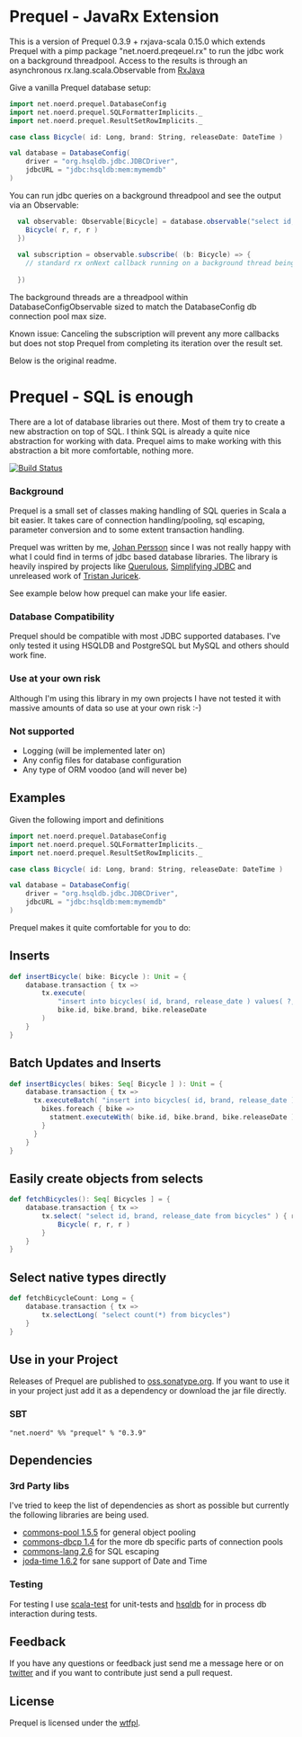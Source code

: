 Prequel - JavaRx Extension
==========================

This is a version of Prequel 0.3.9 + rxjava-scala 0.15.0 which extends Prequel with a pimp package "net.noerd.preqeuel.rx" to run the jdbc work on a background threadpool. Access to the results is through an asynchronous rx.lang.scala.Observable from [RxJava](https://github.com/Netflix/RxJava/wiki)

Give a vanilla Prequel database setup: 

```scala
import net.noerd.prequel.DatabaseConfig
import net.noerd.prequel.SQLFormatterImplicits._
import net.noerd.prequel.ResultSetRowImplicits._

case class Bicycle( id: Long, brand: String, releaseDate: DateTime )

val database = DatabaseConfig(
    driver = "org.hsqldb.jdbc.JDBCDriver",
    jdbcURL = "jdbc:hsqldb:mem:mymemdb"
)
```

You can run jdbc queries on a background threadpool and see the output via an Observable:  

```scala
  val observable: Observable[Bicycle] = database.observable("select id, brand, release_date from bicycles", r => {
    Bicycle( r, r, r )
  })
  
  val subscription = observable.subscribe( (b: Bicycle) => {
    // standard rx onNext callback running on a background thread being pushed to from background threadpool
    
  })
```

The background threads are a threadpool within DatabaseConfigObservable sized to match the DatabaseConfig db connection pool max size. 

Known issue: Canceling the subscription will prevent any more callbacks but does not stop Prequel from completing its iteration over the result set. 

Below is the original readme. 

Prequel - SQL is enough
=======================

There are a lot of database libraries out there. Most of them try to create a new abstraction on top of SQL. I think SQL is already a quite nice abstraction for working with data. Prequel aims to make working with this abstraction a bit more comfortable, nothing more.

[![Build Status](https://secure.travis-ci.org/jpersson/prequel.png)](http://travis-ci.org/jpersson/prequel)

### Background

Prequel is a small set of classes making handling of SQL queries in Scala a bit easier. It takes care of connection handling/pooling, sql escaping, parameter conversion and to some extent transaction handling.

Prequel was written by me, [Johan Persson](https://github.com/jpersson) since I was not really happy with what I could find in terms of jdbc based database libraries. The library is heavily inspired by projects like [Querulous](https://github.com/nkallen/querulous), [Simplifying JDBC](http://scala.sygneca.com/code/simplifying-jdbc) and unreleased work of [Tristan Juricek](https://github.com/tristanjuricek).

See example below how prequel can make your life easier.

### Database Compatibility

Prequel should be compatible with most JDBC supported databases. I've only tested it using HSQLDB and PostgreSQL but MySQL and others should work fine. 

### Use at your own risk

Although I'm using this library in my own projects I have not tested it with massive amounts of data so use at your own risk :-)

### Not supported

 * Logging (will be implemented later on)
 * Any config files for database configuration
 * Any type of ORM voodoo (and will never be)

Examples
--------

Given the following import and definitions

```scala
import net.noerd.prequel.DatabaseConfig
import net.noerd.prequel.SQLFormatterImplicits._
import net.noerd.prequel.ResultSetRowImplicits._

case class Bicycle( id: Long, brand: String, releaseDate: DateTime )

val database = DatabaseConfig(
    driver = "org.hsqldb.jdbc.JDBCDriver",
    jdbcURL = "jdbc:hsqldb:mem:mymemdb"
)
```

Prequel makes it quite comfortable for you to do:

## Inserts

```scala
def insertBicycle( bike: Bicycle ): Unit = {
    database.transaction { tx => 
        tx.execute( 
            "insert into bicycles( id, brand, release_date ) values( ?, ?, ? )", 
            bike.id, bike.brand, bike.releaseDate
        )
    }
}
```
## Batch Updates and Inserts

```scala
def insertBicycles( bikes: Seq[ Bicycle ] ): Unit = {
    database.transaction { tx => 
      tx.executeBatch( "insert into bicycles( id, brand, release_date ) values( ?, ?, ? )" ) { statement => 
        bikes.foreach { bike =>
          statment.executeWith( bike.id, bike.brand, bike.releaseDate )
        }
      }
    }
}
```
 
## Easily create objects from selects

```scala
def fetchBicycles(): Seq[ Bicycles ] = {
    database.transaction { tx => 
        tx.select( "select id, brand, release_date from bicycles" ) { r =>
            Bicycle( r, r, r )
        }
    }
}
```

## Select native types directly

```scala
def fetchBicycleCount: Long = {
    database.transaction { tx => 
        tx.selectLong( "select count(*) from bicycles")
    }
}
```

Use in your Project
-------------------

Releases of Prequel are published to [oss.sonatype.org](https://oss.sonatype.org/content/groups/public). If you want to use it in your project just add it as a dependency or download the jar file directly.

### SBT

```
"net.noerd" %% "prequel" % "0.3.9"
```
    
Dependencies
------------

### 3rd Party libs

I've tried to keep the list of dependencies as short as possible but currently the following
libraries are being used.

* [commons-pool 1.5.5](http://commons.apache.org/pool) for general object pooling
* [commons-dbcp 1.4](http://commons.apache.org/dbcp) for the more db specific parts of connection pools
* [commons-lang 2.6](http://commons.apache.org/lang) for SQL escaping
* [joda-time 1.6.2](http://joda-time.sourceforge.net/) for sane support of Date and Time

### Testing

For testing I use [scala-test](http://www.scalatest.org) for unit-tests and [hsqldb](http://hsqldb.org) for in process db interaction during tests.

Feedback
--------

If you have any questions or feedback just send me a message here or on [twitter](http://twitter.com/suraken) and if you want to contribute just send a pull request.

License
-------

Prequel is licensed under the [wtfpl](http://sam.zoy.org/wtfpl/).